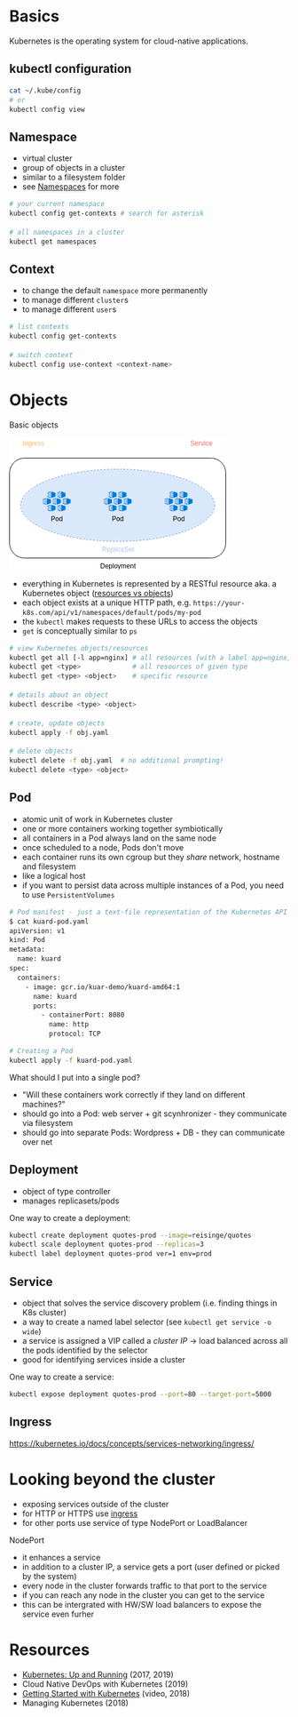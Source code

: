 Basics
======

Kubernetes is the operating system for cloud-native applications.

kubectl configuration
---------------------

```bash
cat ~/.kube/config
# or
kubectl config view
```

Namespace
---------

* virtual cluster
* group of objects in a cluster
* similar to a filesystem folder
* see [Namespaces](https://kubernetes.io/docs/concepts/overview/working-with-objects/namespaces/) for more 

```bash
# your current namespace
kubectl config get-contexts # search for asterisk

# all namespaces in a cluster
kubectl get namespaces
```

Context
-------

* to change the default `namespace` more permanently
* to manage different `cluster`s
* to manage different `user`s

```bash
# list contexts
kubectl config get-contexts

# switch context
kubectl config use-context <context-name>
```

Objects
=======

Basic objects

![Basic objects](https://github.com/jreisinger/notes/raw/master/static/kubernetes.png)

* everything in Kubernetes is represented by a RESTful resource aka. a Kubernetes object ([resources vs objects](https://stackoverflow.com/questions/52309496/difference-between-kubernetes-objects-and-resources))
* each object exists at a unique HTTP path, e.g. `https://your-k8s.com/api/v1/namespaces/default/pods/my-pod`
* the `kubectl` makes requests to these URLs to access the objects
* `get` is conceptually similar to `ps`

```sh
# view Kubernetes objects/resources
kubectl get all [-l app=nginx] # all resources [with a label app=nginx]
kubectl get <type>             # all resources of given type
kubectl get <type> <object>    # specific resource

# details about an object
kubectl describe <type> <object>

# create, update objects
kubectl apply -f obj.yaml

# delete objects
kubectl delete -f obj.yaml  # no additional prompting!
kubectl delete <type> <object>
```

Pod
---

* atomic unit of work in Kubernetes cluster
* one or more containers working together symbiotically
* all containers in a Pod always land on the same node
* once scheduled to a node, Pods don't move
* each container runs its own cgroup but they *share* network, hostname and filesystem
* like a logical host
* if you want to persist data across multiple instances of a Pod, you need to use `PersistentVolumes`

```sh
# Pod manifest - just a text-file representation of the Kubernetes API object
$ cat kuard-pod.yaml
apiVersion: v1
kind: Pod
metadata:
  name: kuard
spec:
  containers:
    - image: gcr.io/kuar-demo/kuard-amd64:1
      name: kuard
      ports:
        - containerPort: 8080
          name: http
          protocol: TCP
```

```sh
# Creating a Pod
kubectl apply -f kuard-pod.yaml
```

What should I put into a single pod?

* "Will these containers work correctly if they land on different machines?"
* should go into a Pod: web server + git scynhronizer - they communicate via filesystem
* should go into separate Pods: Wordpress + DB - they can communicate over net

Deployment
----------

* object of type controller
* manages replicasets/pods

One way to create a deployment:

```bash
kubectl create deployment quotes-prod --image=reisinge/quotes
kubectl scale deployment quotes-prod --replicas=3
kubectl label deployment quotes-prod ver=1 env=prod
```

Service
-------

* object that solves the service discovery problem (i.e. finding things in K8s cluster)
* a way to create a named label selector (see `kubectl get service -o wide`)
* a service is assigned a VIP called a *cluster IP* -> load balanced across all the
  pods identified by the selector
* good for identifying services inside a cluster

One way to create a service:

```bash
kubectl expose deployment quotes-prod --port=80 --target-port=5000
```

Ingress
-------

https://kubernetes.io/docs/concepts/services-networking/ingress/

Looking beyond the cluster
==========================

* exposing services outside of the cluster
* for HTTP or HTTPS use [ingress](https://kubernetes.io/docs/concepts/services-networking/ingress/)
* for other ports use service of type NodePort or LoadBalancer

NodePort

* it enhances a service
* in addition to a cluster IP, a service gets a port (user defined or picked by
    the system)
* every node in the cluster forwards traffic to that port to the service
* if you can reach any node in the cluster you can get to the service
* this can be intergrated with HW/SW load balancers to expose the service even furher

Resources
=========

* [Kubernetes: Up and Running](https://www.safaribooksonline.com/library/view/kubernetes-up-and/9781491935668/) (2017, 2019)
* Cloud Native DevOps with Kubernetes (2019)
* [Getting Started with Kubernetes](https://www.safaribooksonline.com/videos/getting-started-with/9780135237823) (video, 2018)
* Managing Kubernetes (2018)
